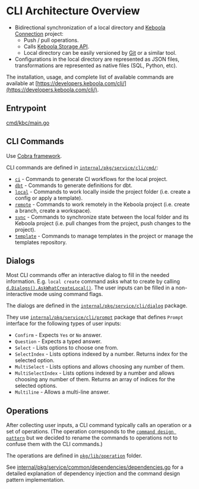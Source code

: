 # CLI Architecture Overview

- Bidirectional synchronization of a local directory and [Keboola Connection](https://www.keboola.com/product/overview) project:
    - Push / pull operations.
    - Calls [Keboola Storage API](https://developers.keboola.com/integrate/storage/api/).
    - Local directory can be easily versioned by [Git](https://git-scm.com/) or a similar tool.
- Configurations in the local directory are represented as JSON files, transformations are represented as native files (SQL, Python, etc).

The installation, usage, and complete list of available commands are available at [https://developers.keboola.com/cli/](https://developers.keboola.com/cli/). 

## Entrypoint

[cmd/kbc/main.go](../../cmd/kbc/main.go)

## CLI Commands

Use [Cobra framework](https://cobra.dev/).

CLI commands are defined in [`internal/pkg/service/cli/cmd/`](../../internal/pkg/service/cli/cmd):

- [`ci`](../../internal/pkg/service/cli/cmd/ci) - Commands to generate CI workflows for the local project.
- [`dbt`](../../internal/pkg/service/cli/cmd/dbt) - Commands to generate definitions for dbt.
- [`local`](../../internal/pkg/service/cli/cmd/local) - Commands to work locally inside the project folder (i.e. create a config or apply a template).
- [`remote`](../../internal/pkg/service/cli/cmd/remote) - Commands to work remotely in the Keboola project (i.e. create a branch, create a workspace).
- [`sync`](../../internal/pkg/service/cli/cmd/sync) - Commands to synchronize state between the local folder and its Keboola project (i.e. pull changes from the project, push changes to the project).
- [`template`](../../internal/pkg/service/cli/cmd/template) - Commands to manage templates in the project or manage the templates repository.

## Dialogs

Most CLI commands offer an interactive dialog to fill in the needed information. E.g. `local create` command asks what to create 
by calling [`d.Dialogs().AskWhatCreateLocal()`](https://github.com/keboola/keboola-as-code/blob/6157a3d111c04adc58e87485e065b386046fffaa/internal/pkg/service/cli/cmd/local/create.go#L28-L28).
The user inputs can be filled in a non-interactive mode using command flags.

The dialogs are defined in the [`internal/pkg/service/cli/dialog`](../../internal/pkg/service/cli/dialog) package.

They use [`internal/pkg/service/cli/prompt`](../../internal/pkg/service/cli/prompt) package that defines `Prompt` interface for the following types of user inputs:

- `Confirm` - Expects `Yes` or `No` answer.
- `Question` - Expects a typed answer.
- `Select` - Lists options to choose one from.
- `SelectIndex` - Lists options indexed by a number. Returns index for the selected option.
- `MultiSelect` - Lists options and allows choosing any number of them.
- `MultiSelectIndex` - Lists options indexed by a number and allows choosing any number of them. Returns an array of indices for the selected options.
- `Multiline` - Allows a multi-line answer.

## Operations

After collecting user inputs, a CLI command typically calls an operation or a set of operations. (The operation 
corresponds to the [`command design pattern`](https://refactoring.guru/design-patterns/command) but we decided to rename
the commands to operations not to confuse them with the CLI commands.)

The operations are defined in [`pkg/lib/operation`](../../pkg/lib/operation) folder. 

See [internal/pkg/service/common/dependencies/dependencies.go](../../internal/pkg/service/common/dependencies/dependencies.go)
for a detailed explanation of dependency injection and the command design pattern implementation. 
